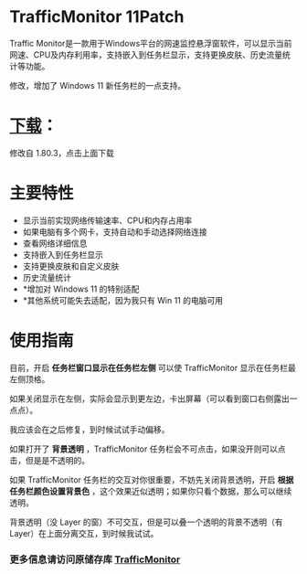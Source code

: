 ﻿# TrafficMonitor 11Patch
Traffic Monitor是一款用于Windows平台的网速监控悬浮窗软件，可以显示当前网速、CPU及内存利用率，支持嵌入到任务栏显示，支持更换皮肤、历史流量统计等功能。

修改，增加了 Windows 11 新任务栏的一点支持。

# [下载](https://github.com/ZetaSp/TrafficMonitor/releases/latest)：

修改自 1.80.3，点击上面下载

# 主要特性
* 显示当前实现网络传输速率、CPU和内存占用率
* 如果电脑有多个网卡，支持自动和手动选择网络连接
* 查看网络详细信息
* 支持嵌入到任务栏显示
* 支持更换皮肤和自定义皮肤
* 历史流量统计
* *增加对 Windows 11 的特别适配
* *其他系统可能失去适配，因为我只有 Win 11 的电脑可用

# 使用指南

目前，开启 **任务栏窗口显示在任务栏左侧** 可以使 TrafficMonitor 显示在任务栏最左侧顶格。

如果关闭显示在左侧，实际会显示到更左边，卡出屏幕（可以看到窗口右侧露出一点点）。

我应该会在之后修复，到时候试试手动偏移。

如果打开了 **背景透明** ，TrafficMonitor 任务栏会不可点击，如果没开则可以点击，但是是不透明的。

如果 TrafficMonitor 任务栏的交互对你很重要，不妨先关闭背景透明，开启 **根据任务栏颜色设置背景色** ，这个效果近似透明；如果你只看个数据，那么可以继续透明。

背景透明（没 Layer 的窗）不可交互，但是可以叠一个透明的背景不透明（有 Layer）在上面分离交互，到时候我试试。

### 更多信息请访问原储存库 [TrafficMonitor](https://github.com/zhongyang219/TrafficMonitor)
